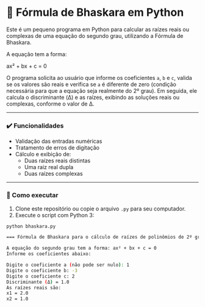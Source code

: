 # 🧮 Fórmula de Bhaskara em Python

Este é um pequeno programa em Python para calcular as raízes reais ou complexas de uma equação do segundo grau, utilizando a Fórmula de Bhaskara.

A equação tem a forma:

ax² + bx + c = 0


O programa solicita ao usuário que informe os coeficientes `a`, `b` e `c`, valida se os valores são reais e verifica se `a` é diferente de zero (condição necessária para que a equação seja realmente do 2º grau). Em seguida, ele calcula o discriminante (Δ) e as raízes, exibindo as soluções reais ou complexas, conforme o valor de Δ.

---

### ✔️ Funcionalidades

- Validação das entradas numéricas
- Tratamento de erros de digitação
- Cálculo e exibição de:
  - Duas raízes reais distintas
  - Uma raiz real dupla
  - Duas raízes complexas

---

### 🚀 Como executar

1. Clone este repositório ou copie o arquivo `.py` para seu computador.
2. Execute o script com Python 3:

```bash
python bhaskara.py

=== Fórmula de Bhaskara para o cálculo de raízes de polinômios de 2º grau ===

A equação do segundo grau tem a forma: ax² + bx + c = 0
Informe os coeficientes abaixo:

Digite o coeficiente a (não pode ser nulo): 1
Digite o coeficiente b: -3
Digite o coeficiente c: 2
Discriminante (Δ) = 1.0
As raízes reais são:
x1 = 2.0
x2 = 1.0
